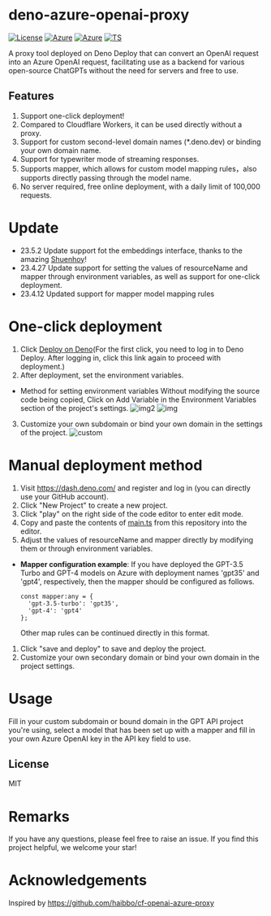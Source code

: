 # deno-azure-openai-proxy
[![License](https://badgen.net/badge/license/MIT/cyan)](https://github.com/hbsgithub/deno-azure-openai-proxy/blob/main/LICENSE)
[![Azure](https://badgen.net/badge/icon/Azure?icon=azure&label)](https://github.com/hbsgithub/deno-azure-openai-proxy)
[![Azure](https://badgen.net/badge/icon/OpenAI?icon=azure&label)](https://github.com/hbsgithub/deno-azure-openai-proxy)
[![TS](https://badgen.net/badge/icon/typescript?icon=typescript&label)](https://github.com/hbsgithub/deno-azure-openai-proxy)

A proxy tool deployed on Deno Deploy that can convert an OpenAI request into an Azure OpenAI request, facilitating use as a backend for various open-source ChatGPTs without the need for servers and free to use.
## Features
1. Support one-click deployment!
2. Compared to Cloudflare Workers, it can be used directly without a proxy.
3. Support for custom second-level domain names (*.deno.dev) or binding your own domain name.
4. Support for typewriter mode of streaming responses.
5. Supports mapper, which allows for custom model mapping rules，also supports directly passing through the model name.
6. No server required, free online deployment, with a daily limit of 100,000 requests.
# Update
- 23.5.2 Update support fot the embeddings interface, thanks to the amazing [Shuenhoy](https://github.com/Shuenhoy/deno-azure-openai-proxy)!
- 23.4.27 Update support for setting the values of resourceName and mapper through environment variables, as well as support for one-click deployment.
- 23.4.12 Updated support for mapper model mapping rules
# One-click deployment
1. Click [Deploy on Deno](https://dash.deno.com/new?url=https://raw.githubusercontent.com/hbsgithub/deno-azure-openai-proxy/main/main.ts)(For the first click, you need to log in to Deno Deploy. After logging in, click this link again to proceed with deployment.)
2. After deployment, set the environment variables.
- Method for setting environment variables
Without modifying the source code being copied, Click on Add Variable in the Environment Variables section of the project's settings.
![img2](https://raw.githubusercontent.com/hbsgithub/deno-azure-openai-proxy/main/img/Environment%20Variables.png)
![img](https://user-images.githubusercontent.com/1295315/233124125-1ea95665-ffab-4b5c-a7ba-26f31f1bb0b3.png)
3. Customize your own subdomain or bind your own domain in the settings of the project.
![custom](https://raw.githubusercontent.com/hbsgithub/deno-azure-openai-proxy/main/img/custom%20url.png)
# Manual deployment method

1. Visit https://dash.deno.com/ and register and log in (you can directly use your GitHub account).
2. Click "New Project" to create a new project.
3. Click "play" on the right side of the code editor to enter edit mode.
4. Copy and paste the contents of [main.ts](https://github.com/hbsgithub/deno-azure-openai-proxy/blob/main/main.ts) from this repository into the editor.
5. Adjust the values of resourceName and mapper directly by modifying them or through environment variables.

- **Mapper configuration example**: If you have deployed the GPT-3.5 Turbo and GPT-4 models on Azure with deployment names 'gpt35' and 'gpt4', respectively, then the mapper should be configured as follows.
  ```
  const mapper:any = {
    'gpt-3.5-turbo': 'gpt35',
    'gpt-4': 'gpt4' 
  };
  ```
   Other map rules can be continued directly in this format.


1. Click "save and deploy" to save and deploy the project.
2. Customize your own secondary domain or bind your own domain in the project settings.

# Usage

Fill in your custom subdomain or bound domain in the GPT API project you're using, select a model that has been set up with a mapper and fill in your own Azure OpenAI key in the API key field to use.
## License
MIT
# Remarks
If you have any questions, please feel free to raise an issue. If you find this project helpful, we welcome your star!
# Acknowledgements

Inspired by https://github.com/haibbo/cf-openai-azure-proxy